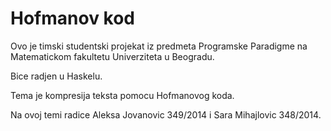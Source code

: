 # Hofmanov kod

Ovo je timski studentski projekat iz predmeta Programske Paradigme na Matematickom fakultetu Univerziteta u Beogradu.

Bice radjen u Haskelu.

Tema je kompresija teksta pomocu Hofmanovog koda.

Na ovoj temi radice Aleksa Jovanovic 349/2014 i Sara Mihajlovic 348/2014.
